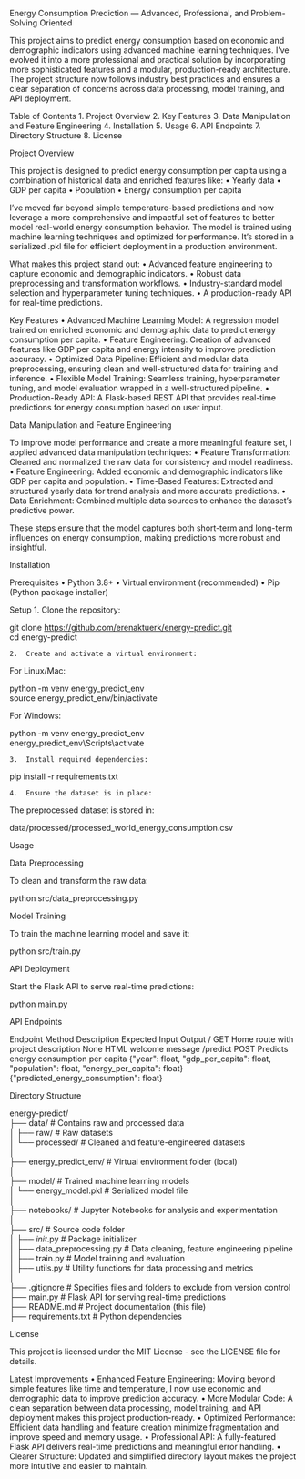 ﻿Energy Consumption Prediction — Advanced, Professional, and Problem-Solving Oriented

This project aims to predict energy consumption based on economic and demographic indicators using advanced machine learning techniques. I’ve evolved it into a more professional and practical solution by incorporating more sophisticated features and a modular, production-ready architecture. The project structure now follows industry best practices and ensures a clear separation of concerns across data processing, model training, and API deployment.

Table of Contents
	1.	Project Overview
	2.	Key Features
	3.	Data Manipulation and Feature Engineering
	4.	Installation
	5.	Usage
	6.	API Endpoints
	7.	Directory Structure
	8.	License

Project Overview

This project is designed to predict energy consumption per capita using a combination of historical data and enriched features like:
	•	Yearly data
	•	GDP per capita
	•	Population
	•	Energy consumption per capita

I’ve moved far beyond simple temperature-based predictions and now leverage a more comprehensive and impactful set of features to better model real-world energy consumption behavior. The model is trained using machine learning techniques and optimized for performance. It’s stored in a serialized .pkl file for efficient deployment in a production environment.

What makes this project stand out:
	•	Advanced feature engineering to capture economic and demographic indicators.
	•	Robust data preprocessing and transformation workflows.
	•	Industry-standard model selection and hyperparameter tuning techniques.
	•	A production-ready API for real-time predictions.

Key Features
	•	Advanced Machine Learning Model:
A regression model trained on enriched economic and demographic data to predict energy consumption per capita.
	•	Feature Engineering:
Creation of advanced features like GDP per capita and energy intensity to improve prediction accuracy.
	•	Optimized Data Pipeline:
Efficient and modular data preprocessing, ensuring clean and well-structured data for training and inference.
	•	Flexible Model Training:
Seamless training, hyperparameter tuning, and model evaluation wrapped in a well-structured pipeline.
	•	Production-Ready API:
A Flask-based REST API that provides real-time predictions for energy consumption based on user input.

Data Manipulation and Feature Engineering

To improve model performance and create a more meaningful feature set, I applied advanced data manipulation techniques:
	•	Feature Transformation:
Cleaned and normalized the raw data for consistency and model readiness.
	•	Feature Engineering:
Added economic and demographic indicators like GDP per capita and population.
	•	Time-Based Features:
Extracted and structured yearly data for trend analysis and more accurate predictions.
	•	Data Enrichment:
Combined multiple data sources to enhance the dataset’s predictive power.

These steps ensure that the model captures both short-term and long-term influences on energy consumption, making predictions more robust and insightful.

Installation

Prerequisites
	•	Python 3.8+
	•	Virtual environment (recommended)
	•	Pip (Python package installer)

Setup
	1.	Clone the repository:

git clone https://github.com/erenaktuerk/energy-predict.git  
cd energy-predict  

	2.	Create and activate a virtual environment:

For Linux/Mac:

python -m venv energy_predict_env  
source energy_predict_env/bin/activate  

For Windows:

python -m venv energy_predict_env  
energy_predict_env\Scripts\activate  

	3.	Install required dependencies:

pip install -r requirements.txt  

	4.	Ensure the dataset is in place:

The preprocessed dataset is stored in:

data/processed/processed_world_energy_consumption.csv  

Usage

Data Preprocessing

To clean and transform the raw data:

python src/data_preprocessing.py  

Model Training

To train the machine learning model and save it:

python src/train.py  

API Deployment

Start the Flask API to serve real-time predictions:

python main.py  

API Endpoints

Endpoint	Method	Description	Expected Input	Output
/	GET	Home route with project description	None	HTML welcome message
/predict	POST	Predicts energy consumption per capita	{"year": float, "gdp_per_capita": float, "population": float, "energy_per_capita": float}	{"predicted_energy_consumption": float}

Directory Structure

energy-predict/  
├── data/                          # Contains raw and processed data  
│   ├── raw/                       # Raw datasets  
│   └── processed/                 # Cleaned and feature-engineered datasets  
│  
├── energy_predict_env/            # Virtual environment folder (local)  
│  
├── model/                         # Trained machine learning models  
│   └── energy_model.pkl           # Serialized model file  
│  
├── notebooks/                     # Jupyter Notebooks for analysis and experimentation  
│  
├── src/                           # Source code folder  
│   ├── _init_.py                # Package initializer  
│   ├── data_preprocessing.py      # Data cleaning, feature engineering pipeline  
│   ├── train.py                   # Model training and evaluation  
│   ├── utils.py                   # Utility functions for data processing and metrics  
│  
├── .gitignore                     # Specifies files and folders to exclude from version control  
├── main.py                        # Flask API for serving real-time predictions  
├── README.md                      # Project documentation (this file)  
├── requirements.txt               # Python dependencies  

License

This project is licensed under the MIT License - see the LICENSE file for details.

Latest Improvements
	•	Enhanced Feature Engineering: Moving beyond simple features like time and temperature, I now use economic and demographic data to improve prediction accuracy.
	•	More Modular Code: A clean separation between data processing, model training, and API deployment makes this project production-ready.
	•	Optimized Performance: Efficient data handling and feature creation minimize fragmentation and improve speed and memory usage.
	•	Professional API: A fully-featured Flask API delivers real-time predictions and meaningful error handling.
	•	Clearer Structure: Updated and simplified directory layout makes the project more intuitive and easier to maintain.